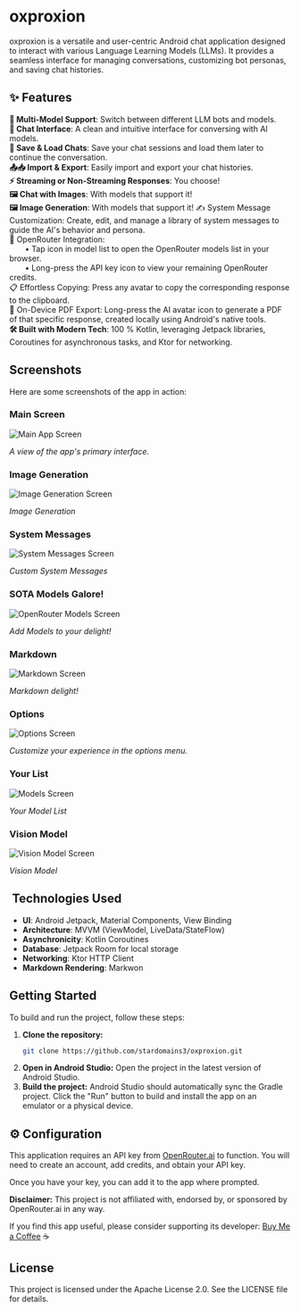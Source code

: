 # oxproxion

oxproxion is a versatile and user-centric Android chat application designed to interact with various Language Learning Models (LLMs). It provides a seamless interface for managing conversations, customizing bot personas, and saving chat histories.

## ✨ Features

**🤖 Multi-Model Support**: Switch between different LLM bots and models.  
**💬 Chat Interface**: A clean and intuitive interface for conversing with AI models.  
**💾 Save & Load Chats**: Save your chat sessions and load them later to continue the conversation.  
**📤📥 Import & Export**: Easily import and export your chat histories.  
**⚡ Streaming or Non-Streaming Responses**: You choose!  
**🖼️ Chat with Images**: With models that support it!  
**🖼️ Image Generation**: With models that support it!
✍️ System Message Customization: Create, edit, and manage a library of system messages to guide the AI's behavior and persona.  
🔗 OpenRouter Integration:  
  • Tap icon in model list to open the OpenRouter models list in your browser.  
  • Long-press the API key icon to view your remaining OpenRouter credits.  
📋 Effortless Copying: Press any avatar to copy the corresponding response to the clipboard.  
📄 On-Device PDF Export: Long-press the AI avatar icon to generate a PDF of that specific response, created locally using Android's native tools.  
**🛠️ Built with Modern Tech**: 100 % Kotlin, leveraging Jetpack libraries, Coroutines for asynchronous tasks, and Ktor for networking.

## Screenshots

Here are some screenshots of the app in action:

### Main Screen
![Main App Screen](screenshots/1.png)

*A view of the app's primary interface.*

### Image Generation
![Image Generation Screen](screenshots/4.png)

*Image Generation*

### System Messages
![System Messages Screen](screenshots/3.png)

*Custom System Messages*

### SOTA Models Galore! 
![OpenRouter Models Screen](screenshots/5.png)

*Add Models to your delight!*

### Markdown 
![Markdown Screen](screenshots/7.png)

*Markdown delight!*

### Options
![Options Screen](screenshots/8.png)

*Customize your experience in the options menu.*

### Your List
![Models Screen](screenshots/2.png)

*Your Model List*

### Vision Model
![Vision Model Screen](screenshots/6.png)

*Vision Model*

## ️ Technologies Used

- **UI**: Android Jetpack, Material Components, View Binding
- **Architecture**: MVVM (ViewModel, LiveData/StateFlow)
- **Asynchronicity**: Kotlin Coroutines
- **Database**: Jetpack Room for local storage
- **Networking**: Ktor HTTP Client
- **Markdown Rendering**: Markwon

##  Getting Started

To build and run the project, follow these steps:

1.  **Clone the repository:**
    ```bash
    git clone https://github.com/stardomains3/oxproxion.git
    ```
2.  **Open in Android Studio:**
    Open the project in the latest version of Android Studio.
3.  **Build the project:**
    Android Studio should automatically sync the Gradle project. Click the "Run" button to build and install the app on an emulator or a physical device.

## ⚙️ Configuration

This application requires an API key from [OpenRouter.ai](https://openrouter.ai/) to function. You will need to create an account, add credits, and obtain your API key.

Once you have your key, you can add it to the app where prompted.

**Disclaimer:** This project is not affiliated with, endorsed by, or sponsored by OpenRouter.ai in any way.

If you find this app useful, please consider supporting its developer: [Buy Me a Coffee](https://www.buymeacoffee.com/oxproxion) ☕

##  License

This project is licensed under the Apache License 2.0. See the LICENSE file for details.
